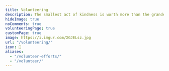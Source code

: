 ```yaml
---
title: Volunteering
description: The smallest act of kindness is worth more than the grandest intention. 💛
hideImage: true
noComments: true
volunteeringPage: true
customPage: true
image: https://i.imgur.com/XGJELsz.jpg
url: "/volunteering/"
icon: 💛
aliases:
  - "/volunteer-efforts/"
  - "/volunteer/"
---
```

